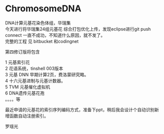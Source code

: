# ChromosomeDNA
DNA计算元基花染色体组，华瑞集             
今天进行将华瑞集24组元基花 综合打包优化上传，发现eclipse进行git push connect 一直不成功，不知道什么原因，就不发了。             
完整的工程 见 bitbucket 和codingnet             
             
第四修订版将包含             
             
1 元基索引花             
2 花语系统，tinshell 003版本             
3 元基 DNN 早期计算2页，费洛蒙研究略。             
4 十六元基进制与元基计数器。             
5 TVM 元基催化虚拟机             
6 DNA遗传元基花孢             
。。。。等                          
             
 最近申请的元基花的索引序列编码方式，准备下ppt，稍后我会设计个自动识别新增函数自动注册索引。            
             
罗瑶光             
             
